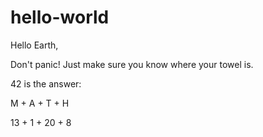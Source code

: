 # hello-world

Hello Earth,

Don't panic! Just make sure you know where your towel is.

42 is the answer:

M  +  A  +  T  +  H

13 +  1  +  20 +  8

